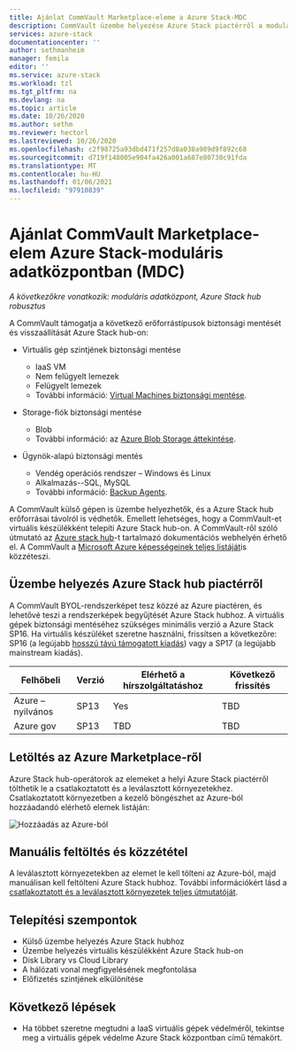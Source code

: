 ```yaml
---
title: Ajánlat CommVault Marketplace-eleme a Azure Stack-MDC
description: CommVault üzembe helyezése Azure Stack piactérről a moduláris adatközpontok számára (MDC).
services: azure-stack
documentationcenter: ''
author: sethmanheim
manager: femila
editor: ''
ms.service: azure-stack
ms.workload: tzl
ms.tgt_pltfrm: na
ms.devlang: na
ms.topic: article
ms.date: 10/26/2020
ms.author: sethm
ms.reviewer: hectorl
ms.lastreviewed: 10/26/2020
ms.openlocfilehash: c2f98725a93dbd471f257d8a038a989d9f892c68
ms.sourcegitcommit: d719f148005e904fa426a001a687e80730c91fda
ms.translationtype: MT
ms.contentlocale: hu-HU
ms.lasthandoff: 01/06/2021
ms.locfileid: "97910839"
---
```

# <a name="offer-commvault-marketplace-item-in-azure-stack---modular-data-center-mdc"></a>Ajánlat CommVault Marketplace-elem Azure Stack-moduláris adatközpontban (MDC)

*A következőkre vonatkozik: moduláris adatközpont, Azure Stack hub robusztus*

A CommVault támogatja a következő erőforrástípusok biztonsági mentését és visszaállítását Azure Stack hub-on:

- Virtuális gép szintjének biztonsági mentése
  - IaaS VM
  - Nem felügyelt lemezek
  - Felügyelt lemezek
  - További információ: [Virtual Machines biztonsági mentése](https://documentation.commvault.com/commvault/v11/article?p=86503.htm).

- Storage-fiók biztonsági mentése
  - Blob
  - További információ: az [Azure Blob Storage áttekintése](https://documentation.commvault.com/commvault/v11/article?p=30063.htm).

- Ügynök-alapú biztonsági mentés
  - Vendég operációs rendszer – Windows és Linux
  - Alkalmazás--SQL, MySQL
  - További információ: [Backup Agents](https://documentation.commvault.com/commvault/v11/article?p=14333.htm).

A CommVault külső gépen is üzembe helyezhetők, és a Azure Stack hub erőforrásai távolról is védhetők. Emellett lehetséges, hogy a CommVault-et virtuális készülékként telepíti Azure Stack hub-on. A CommVault-ről szóló útmutató az [Azure stack hub](https://documentation.commvault.com/commvault/v11/article?p=86486.htm)-t tartalmazó dokumentációs webhelyén érhető el. A CommVault a [Microsoft Azure képességeinek teljes listáját](https://documentation.commvault.com/commvault/v11/article?p=109795_1.htm)is közzéteszi.

## <a name="deploy-from-azure-stack-hub-marketplace"></a>Üzembe helyezés Azure Stack hub piactérről

A CommVault BYOL-rendszerképet tesz közzé az Azure piactéren, és lehetővé teszi a rendszerképek begyűjtését Azure Stack hubhoz. A virtuális gépek biztonsági mentéséhez szükséges minimális verzió a Azure Stack SP16. Ha virtuális készüléket szeretne használni, frissítsen a következőre: SP16 (a legújabb [hosszú távú támogatott kiadás](https://documentation.commvault.com/commvault/v11/article?p=2617.htm)) vagy a SP17 (a legújabb mainstream kiadás).

| Felhőbeli        | Verzió | Elérhető a hírszolgáltatáshoz | Következő frissítés |
|--------------|---------|---------------------------|-------------|
| Azure – nyilvános | SP13    | Yes                       | TBD         |
| Azure gov    | SP13    | TBD                       | TBD         |

## <a name="download-from-azure-marketplace"></a>Letöltés az Azure Marketplace-ről

Azure Stack hub-operátorok az elemeket a helyi Azure Stack piactérről tölthetik le a csatlakoztatott és a leválasztott környezetekhez. Csatlakoztatott környezetben a kezelő böngészhet az Azure-ból hozzáadandó elérhető elemek listáján:

![Hozzáadás az Azure-ból](media/azure-stack-commvault-offer-tzl/add-from-azure.png)

## <a name="upload-and-publish-manually"></a>Manuális feltöltés és közzététel

A leválasztott környezetekben az elemet le kell tölteni az Azure-ból, majd manuálisan kell feltölteni Azure Stack hubhoz. További információkért lásd a [csatlakoztatott és a leválasztott környezetek teljes útmutatóját](../../operator/azure-stack-download-azure-marketplace-item.md).

## <a name="deployment-considerations"></a>Telepítési szempontok

- Külső üzembe helyezés Azure Stack hubhoz
- Üzembe helyezés virtuális készülékként Azure Stack hub-on
- Disk Library vs Cloud Library
- A hálózati vonal megfigyelésének megfontolása
- Előfizetés szintjének elkülönítése

## <a name="next-steps"></a>Következő lépések

- Ha többet szeretne megtudni a IaaS virtuális gépek védelméről, tekintse meg a virtuális gépek védelme Azure Stack központban című témakört.
